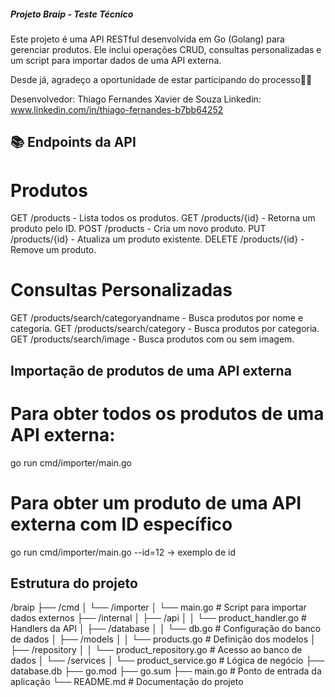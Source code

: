 ##### Projeto Braip - Teste Técnico

Este projeto é uma API RESTful desenvolvida em Go (Golang) para gerenciar produtos. Ele inclui operações CRUD, consultas personalizadas e um script para importar dados de uma API externa.

Desde já, agradeço a oportunidade de estar participando do processo👨‍💻

Desenvolvedor:  Thiago Fernandes Xavier de Souza
Linkedin:       www.linkedin.com/in/thiago-fernandes-b7bb64252


## 📚 Endpoints da API

# Produtos
GET /products - Lista todos os produtos.
GET /products/{id} - Retorna um produto pelo ID.
POST /products - Cria um novo produto.
PUT /products/{id} - Atualiza um produto existente.
DELETE /products/{id} - Remove um produto.

# Consultas Personalizadas
GET /products/search/categoryandname - Busca produtos por nome e categoria.
GET /products/search/category - Busca produtos por categoria.
GET /products/search/image - Busca produtos com ou sem imagem.


## Importação de produtos de uma API externa

# Para obter todos os produtos de uma API externa:
go run cmd/importer/main.go

# Para obter um produto de uma API externa com ID específico
go run cmd/importer/main.go --id=12    -> exemplo de id

## Estrutura do projeto

/braip
├── /cmd
│   └── /importer
│       └── main.go                 # Script para importar dados externos
├── /internal
│   ├── /api
│   │   └── product_handler.go      # Handlers da API
│   ├── /database
│   │   └── db.go                   # Configuração do banco de dados
│   ├── /models
│   │   └── products.go             # Definição dos modelos
│   ├── /repository
│   │   └── product_repository.go   # Acesso ao banco de dados
│   └── /services
│       └── product_service.go      # Lógica de negócio
├── database.db
├── go.mod
├── go.sum
├── main.go                         # Ponto de entrada da aplicação
└── README.md                       # Documentação do projeto